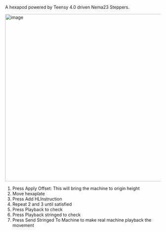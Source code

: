 A hexapod powered by Teensy 4.0 driven Nema23 Steppers.

<img width="957" height="540" alt="image" src="https://github.com/user-attachments/assets/3ca79f7d-5716-4ea7-bdd7-52f61b8a0b55" />

1. Press Apply Offset: This will bring the machine to origin height
2. Move hexaplate
3. Press Add HLInstruction
4. Repeat 2 and 3 until satisfied
5. Press Playback to check
6. Press Playback stringed to check
7. Press Send Stringed To Machine to make real machine playback the movement
